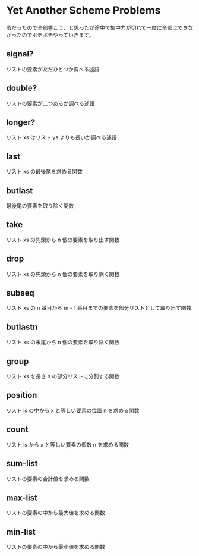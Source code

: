 Yet Another Scheme Problems
===========================
暇だったので全部書こう、と思ったが途中で集中力が切れて一度に全部はできなかったのでボチボチやっていきます。

signal?
-------
リストの要素がただひとつか調べる述語

double?
-------
リストの要素が二つあるか調べる述語

longer?
-------
リスト xs はリスト ys よりも長いか調べる述語

last
----
リスト xs の最後尾を求める関数

butlast
-------
最後尾の要素を取り除く関数

take
----
リスト xs の先頭から n 個の要素を取り出す関数

drop
----
リスト xs の先頭から n 個の要素を取り除く関数

subseq
------
リスト xs の n 番目から m - 1 番目までの要素を部分リストとして取り出す関数 

butlastn
--------
リスト xs の末尾から n 個の要素を取り除く関数

group
-----
リスト xs を長さ n の部分リストに分割する関数 

position
--------
リスト ls の中から x と等しい要素の位置 n を求める関数

count
-----
リスト ls から x と等しい要素の個数 n を求める関数 

sum-list
--------
リストの要素の合計値を求める関数

max-list
--------
リストの要素の中から最大値を求める関数

min-list
--------
リストの要素の中から最小値を求める関数
